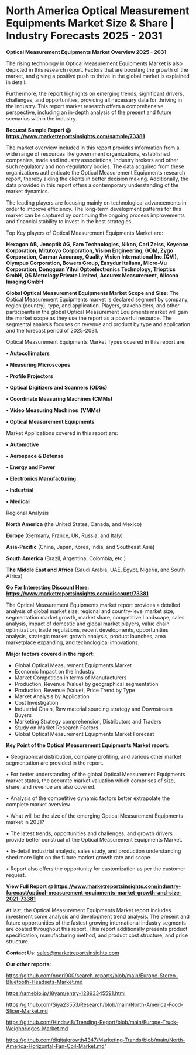 # North America Optical Measurement Equipments Market Size & Share | Industry Forecasts 2025 - 2031

<Strong> Optical Measurement Equipments Market Overview 2025 - 2031</strong>

The rising technology in Optical Measurement Equipments Market is also depicted in this research report. Factors that are boosting the growth of the market, and giving a positive push to thrive in the global market is explained in detail.

Furthermore, the report highlights on emerging trends, significant drivers, challenges, and opportunities, providing all necessary data for thriving in the industry. This report market research offers a comprehensive perspective, including an in-depth analysis of the present and future scenarios within the industry.

<strong>Request Sample Report @ <a href=https://www.marketreportsinsights.com/sample/73381>https://www.marketreportsinsights.com/sample/73381</a></strong>

The market overview included in this report provides information from a wide range of resources like government organizations, established companies, trade and industry associations, industry brokers and other such regulatory and non-regulatory bodies. The data acquired from these organizations authenticate the Optical Measurement Equipments research report, thereby aiding the clients in better decision making. Additionally, the data provided in this report offers a contemporary understanding of the market dynamics.

The leading players are focusing mainly on technological advancements in order to improve efficiency. The long-term development patterns for this market can be captured by continuing the ongoing process improvements and financial stability to invest in the best strategies.

Top Key players of Optical Measurement Equipments Market are:

<strong>Hexagon AB, Jenoptik AG, Faro Technologies, Nikon, Carl Zeiss, Keyence Corporation, Mitutoyo Corporation, Vision Engineering, GOM, Zygo Corporation, Carmar Accuracy, Quality Vision International Inc.(QVI), Olympus Corporation, Bowers Group, Easydur Italiana, Micro-Vu Corporation, Dongguan Yihui Optoelectronics Technology, Trioptics GmbH, QS Metrology Private Limited, Accurex Measurement, Alicona Imaging GmbH</strong>

<strong><b>Global Optical Measurement Equipments Market Scope and Size:</b></strong>
The Optical Measurement Equipments market is declared segment by company, region (country), type, and application. Players, stakeholders, and other participants in the global Optical Measurement Equipments market will gain the market scope as they use the report as a powerful resource. The segmental analysis focuses on revenue and product by type and application and the forecast period of 2025-2031.

Optical Measurement Equipments Market Types covered in this report are:

<strong>• Autocollimators

• Measuring Microscopes

• Profile Projectors

• Optical Digitizers and Scanners (ODSs)

• Coordinate Measuring Machines (CMMs)

• Video Measuring Machines  (VMMs)

• Optical Measurement Equipments</strong>

Market Applications covered in this report are:

<strong>• Automotive

• Aerospace & Defense

• Energy and Power

• Electronics Manufacturing

• Industrial

• Medical</strong> 

Regional Analysis

<strong>North America</strong> (the United States, Canada, and Mexico)

<strong>Europe</strong> (Germany, France, UK, Russia, and Italy)

<strong>Asia-Pacific</strong> (China, Japan, Korea, India, and Southeast Asia)

<strong>South America</strong> (Brazil, Argentina, Colombia, etc.)

<strong>The Middle East and Africa</strong> (Saudi Arabia, UAE, Egypt, Nigeria, and South Africa)

<strong>Go For Interesting Discount Here: <a href=https://www.marketreportsinsights.com/discount/73381>https://www.marketreportsinsights.com/discount/73381</a></strong>

The Optical Measurement Equipments market report provides a detailed analysis of global market size, regional and country-level market size, segmentation market growth, market share, competitive Landscape, sales analysis, impact of domestic and global market players, value chain optimization, trade regulations, recent developments, opportunities analysis, strategic market growth analysis, product launches, area marketplace expanding, and technological innovations.

<strong><b>Major factors covered in the report:</b></strong>
<ul>
  <li>Global Optical Measurement Equipments Market </li>
  <li>Economic Impact on the Industry</li>
  <li>Market Competition in terms of Manufacturers</li>
  <li>Production, Revenue (Value) by geographical segmentation</li>
  <li>Production, Revenue (Value), Price Trend by Type</li>
  <li>Market Analysis by Application</li>
  <li>Cost Investigation</li>
  <li>Industrial Chain, Raw material sourcing strategy and Downstream Buyers</li>
  <li>Marketing Strategy comprehension, Distributors and Traders</li>
  <li>Study on Market Research Factors</li>
  <li>Global Optical Measurement Equipments Market Forecast</li>
</ul>

<strong><b>Key Point of the Optical Measurement Equipments Market report:</b></strong>

• Geographical distribution, company profiling, and various other market segmentation are provided in the report.

• For better understanding of the global Optical Measurement Equipments market status, the accurate market valuation which comprises of size, share, and revenue are also covered.

• Analysis of the competitive dynamic factors better extrapolate the complete market overview

• What will be the size of the emerging Optical Measurement Equipments market in 2031?

• The latest trends, opportunities and challenges, and growth drivers provide better construal of the Optical Measurement Equipments Market.

• In-detail industrial analysis, sales study, and production understanding shed more light on the future market growth rate and scope.

• Report also offers the opportunity for customization as per the customer request.

<strong><b>View Full Report @ <a href=https://www.marketreportsinsights.com/industry-forecast/optical-measurement-equipments-market-growth-and-size-2021-73381>https://www.marketreportsinsights.com/industry-forecast/optical-measurement-equipments-market-growth-and-size-2021-73381</a></b></strong>


At last, the Optical Measurement Equipments Market report includes investment come analysis and development trend analysis. The present and future opportunities of the fastest growing international industry segments are coated throughout this report. This report additionally presents product specification, manufacturing method, and product cost structure, and price structure.

<strong>Contact Us:</strong>
sales@marketreportsinsights.com

<strong>Our other reports:</strong>

<a href=https://github.com/noori900/search-reports/blob/main/Europe-Stereo-Bluetooth-Headsets-Market.md>https://github.com/noori900/search-reports/blob/main/Europe-Stereo-Bluetooth-Headsets-Market.md</a>

<a href=https://ameblo.jp/18yam/entry-12893345591.html>https://ameblo.jp/18yam/entry-12893345591.html</a>

<a href=https://github.com/Siya23553/Research/blob/main/North-America-Food-Slicer-Market.md>https://github.com/Siya23553/Research/blob/main/North-America-Food-Slicer-Market.md</a>

<a href=https://github.com/Hindavi8/Trending-Report/blob/main/Europe-Truck-Weighbridges-Market.md>https://github.com/Hindavi8/Trending-Report/blob/main/Europe-Truck-Weighbridges-Market.md</a>

<a href=https://github.com/digitalgrowth4347/Marketing-Trands/blob/main/North-America-Horizontal-Fan-Coil-Market.md>https://github.com/digitalgrowth4347/Marketing-Trands/blob/main/North-America-Horizontal-Fan-Coil-Market.md</a>"
